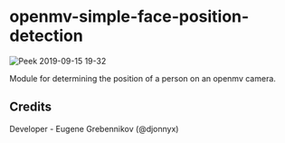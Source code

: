 # openmv-simple-face-position-detection

![Peek 2019-09-15 19-32](https://user-images.githubusercontent.com/17039317/64924744-57ff9000-d7f0-11e9-8c81-0aa02cbe3104.gif)

Module for determining the position of a person on an openmv camera.

## Credits

Developer - Eugene Grebennikov (@djonnyx)